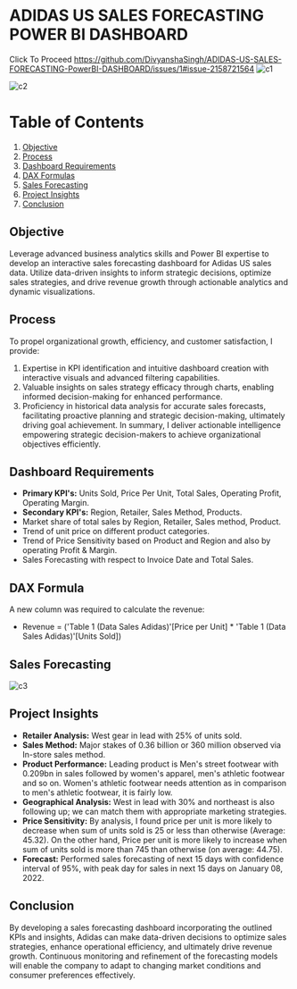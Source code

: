 # ADIDAS US SALES FORECASTING POWER BI DASHBOARD

Click To Proceed
https://github.com/DivyanshaSingh/ADIDAS-US-SALES-FORECASTING-PowerBI-DASHBOARD/issues/1#issue-2158721564
![c1](https://github.com/DivyanshaSingh/ADIDAS-US-SALES-FORECASTING-PowerBI-DASHBOARD/assets/119395726/63ba4175-341e-4669-8ddb-2ec4e68aa6da)

![c2](https://github.com/DivyanshaSingh/ADIDAS-US-SALES-FORECASTING-PowerBI-DASHBOARD/assets/119395726/412aecaf-a536-47dd-afb1-960f5f45ba0d)
# Table of Contents
1. [Objective](#objective)
2. [Process](#process)
3. [Dashboard Requirements](#dashboard-requirements)
4. [DAX Formulas](#dax-formulas)
5. [Sales Forecasting](#sales-forecasting)
6. [Project Insights](#project-insights)
7. [Conclusion](#conclusion)

## Objective
Leverage advanced business analytics skills and Power BI expertise to develop an interactive sales forecasting dashboard for Adidas US sales data. Utilize data-driven insights to inform strategic decisions, optimize sales strategies, and drive revenue growth through actionable analytics and dynamic visualizations.

## Process
To propel organizational growth, efficiency, and customer satisfaction, I provide:
1. Expertise in KPI identification and intuitive dashboard creation with interactive visuals and advanced filtering capabilities.
2. Valuable insights on sales strategy efficacy through charts, enabling informed decision-making for enhanced performance.
3. Proficiency in historical data analysis for accurate sales forecasts, facilitating proactive planning and strategic decision-making, ultimately driving goal achievement.
In summary, I deliver actionable intelligence empowering strategic decision-makers to achieve organizational objectives efficiently.

## Dashboard Requirements
- **Primary KPI's:** Units Sold, Price Per Unit, Total Sales, Operating Profit, Operating Margin.
- **Secondary KPI's:** Region, Retailer, Sales Method, Products.
- Market share of total sales by Region, Retailer, Sales method, Product.
- Trend of unit price on different product categories.
- Trend of Price Sensitivity based on Product and Region and also by operating Profit & Margin.
- Sales Forecasting with respect to Invoice Date and Total Sales.

## DAX Formula
A new column was required to calculate the revenue:
- Revenue = ('Table 1 (Data Sales Adidas)'[Price per Unit] * 'Table 1 (Data Sales Adidas)'[Units Sold])

## Sales Forecasting

![c3](https://github.com/DivyanshaSingh/ADIDAS-US-SALES-FORECASTING-PowerBI-DASHBOARD/assets/119395726/40133c5b-aa4e-4bf9-bb47-029f8b2c20e6)

## Project Insights

- **Retailer Analysis:** West gear in lead with 25% of units sold.
- **Sales Method:** Major stakes of 0.36 billion or 360 million observed via In-store sales method.
- **Product Performance:** Leading product is Men's street footwear with 0.209bn in sales followed by women's apparel, men's athletic footwear and so on. Women's athletic footwear needs attention as in comparison to men's athletic footwear, it is fairly low.
- **Geographical Analysis:** West in lead with 30% and northeast is also following up; we can match them with appropriate marketing strategies.
- **Price Sensitivity:** By analysis, I found price per unit is more likely to decrease when sum of units sold is 25 or less than otherwise (Average: 45.32). On the other hand, Price per unit is more likely to increase when sum of units sold is more than 745 than otherwise (on average: 44.75).
- **Forecast:** Performed sales forecasting of next 15 days with confidence interval of 95%, with peak day for sales in next 15 days on January 08, 2022.

## Conclusion

By developing a sales forecasting dashboard incorporating the outlined KPIs and insights, Adidas can make data-driven decisions to optimize sales strategies, enhance operational efficiency, and ultimately drive revenue growth. Continuous monitoring and refinement of the forecasting models will enable the company to adapt to changing market conditions and consumer preferences effectively.





